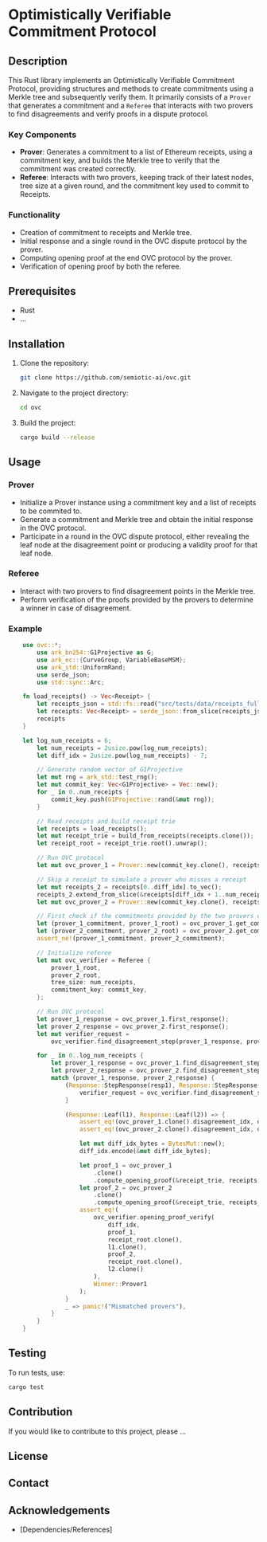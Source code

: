 # Optimistically Verifiable Commitment Protocol

## Description

This Rust library implements an Optimistically Verifiable Commitment Protocol, providing structures and methods to create commitments using a Merkle tree and subsequently verify them. It primarily consists of a `Prover` that generates a commitment and a `Referee` that interacts with two provers to find disagreements and verify proofs in a dispute protocol.

### Key Components

- **Prover**: Generates a commitment to a list of Ethereum receipts, using a commitment key, and builds the Merkle tree to verify that the commitment was created correctly.
- **Referee**: Interacts with two provers, keeping track of their latest nodes, tree size at a given round, and the commitment key used to commit to Receipts.

### Functionality

- Creation of commitment to receipts and Merkle tree.
- Initial response and a single round in the OVC dispute protocol by the prover.
- Computing opening proof at the end OVC protocol by the prover.
- Verification of opening proof by both the referee.

## Prerequisites

- Rust
- ...

## Installation

1. Clone the repository:
   ```sh
   git clone https://github.com/semiotic-ai/ovc.git
   ```
2. Navigate to the project directory:
   ```sh
   cd ovc
   ```
3. Build the project:
   ```sh
   cargo build --release
   ```

## Usage

### Prover

- Initialize a Prover instance using a commitment key and a list of receipts to be commited to.
- Generate a commitment and Merkle tree and obtain the initial response in the OVC protocol.
- Participate in a round in the OVC dispute protocol, either revealing the leaf node at the disagreement point or producing a validity proof for that leaf node.

### Referee

- Interact with two provers to find disagreement points in the Merkle tree.
- Perform verification of the proofs provided by the provers to determine a winner in case of disagreement.

### Example

```rust
	use ovc::*;
    	use ark_bn254::G1Projective as G;
    	use ark_ec::{CurveGroup, VariableBaseMSM};
    	use ark_std::UniformRand;
    	use serde_json;
    	use std::sync::Arc;

	fn load_receipts() -> Vec<Receipt> {
        let receipts_json = std::fs::read("src/tests/data/receipts_full.json").unwrap();
        let receipts: Vec<Receipt> = serde_json::from_slice(receipts_json.as_slice()).unwrap();
        receipts
    }

	let log_num_receipts = 6;
        let num_receipts = 2usize.pow(log_num_receipts);
        let diff_idx = 2usize.pow(log_num_receipts) - 7;

        // Generate random vector of G1Projective
        let mut rng = ark_std::test_rng();
        let mut commit_key: Vec<G1Projective> = Vec::new();
        for _ in 0..num_receipts {
            commit_key.push(G1Projective::rand(&mut rng));
        }

        // Read receipts and build receipt trie
        let receipts = load_receipts();
        let mut receipt_trie = build_from_receipts(receipts.clone());
        let receipt_root = receipt_trie.root().unwrap();

        // Run OVC protocol
        let mut ovc_prover_1 = Prover::new(commit_key.clone(), receipts[0..num_receipts].to_vec());

        // Skip a receipt to simulate a prover who misses a receipt
        let mut receipts_2 = receipts[0..diff_idx].to_vec();
        receipts_2.extend_from_slice(&receipts[diff_idx + 1..num_receipts + 1]);
        let mut ovc_prover_2 = Prover::new(commit_key.clone(), receipts_2.clone());

        // First check if the commitments provided by the two provers differ
        let (prover_1_commitment, prover_1_root) = ovc_prover_1.get_commitment_and_root();
        let (prover_2_commitment, prover_2_root) = ovc_prover_2.get_commitment_and_root();
        assert_ne!(prover_1_commitment, prover_2_commitment);

        // Initialize referee
        let mut ovc_verifier = Referee {
            prover_1_root,
            prover_2_root,
            tree_size: num_receipts,
            commitment_key: commit_key,
        };

        // Run OVC protocol
        let prover_1_response = ovc_prover_1.first_response();
        let prover_2_response = ovc_prover_2.first_response();
        let mut verifier_request =
            ovc_verifier.find_disagreement_step(prover_1_response, prover_2_response);

        for _ in 0..log_num_receipts {
            let prover_1_response = ovc_prover_1.find_disagreement_step_response(&verifier_request);
            let prover_2_response = ovc_prover_2.find_disagreement_step_response(&verifier_request);
            match (prover_1_response, prover_2_response) {
                (Response::StepResponse(resp1), Response::StepResponse(resp2)) => {
                    verifier_request = ovc_verifier.find_disagreement_step(resp1, resp2);
                }

                (Response::Leaf(l1), Response::Leaf(l2)) => {
                    assert_eq!(ovc_prover_1.clone().disagreement_idx, diff_idx);
                    assert_eq!(ovc_prover_2.clone().disagreement_idx, diff_idx);

                    let mut diff_idx_bytes = BytesMut::new();
                    diff_idx.encode(&mut diff_idx_bytes);

                    let proof_1 = ovc_prover_1
                        .clone()
                        .compute_opening_proof(&receipt_trie, receipts[diff_idx].clone());
                    let proof_2 = ovc_prover_2
                        .clone()
                        .compute_opening_proof(&receipt_trie, receipts_2[diff_idx].clone());
                    assert_eq!(
                        ovc_verifier.opening_proof_verify(
                            diff_idx,
                            proof_1,
                            receipt_root.clone(),
                            l1.clone(),
                            proof_2,
                            receipt_root.clone(),
                            l2.clone()
                        ),
                        Winner::Prover1
                    );
                }
                _ => panic!("Mismatched provers"),
            }
        }
    }
```

## Testing

To run tests, use:

```sh
cargo test
```

## Contribution

If you would like to contribute to this project, please ...

## License

## Contact

## Acknowledgements

- [Dependencies/References]
